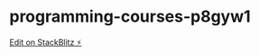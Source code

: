 # programming-courses-p8gyw1

[Edit on StackBlitz ⚡️](https://stackblitz.com/edit/programming-courses-p8gyw1)
